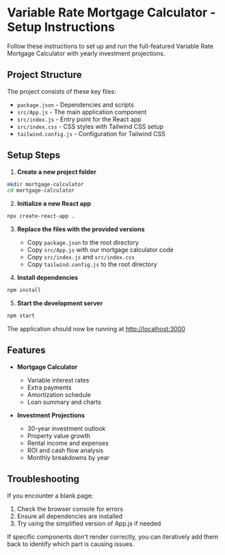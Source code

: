 # Variable Rate Mortgage Calculator - Setup Instructions

Follow these instructions to set up and run the full-featured Variable Rate Mortgage Calculator with yearly investment projections.

## Project Structure

The project consists of these key files:

- `package.json` - Dependencies and scripts
- `src/App.js` - The main application component
- `src/index.js` - Entry point for the React app
- `src/index.css` - CSS styles with Tailwind CSS setup
- `tailwind.config.js` - Configuration for Tailwind CSS

## Setup Steps

1. **Create a new project folder**

```bash
mkdir mortgage-calculator
cd mortgage-calculator
```

2. **Initialize a new React app**

```bash
npx create-react-app .
```

3. **Replace the files with the provided versions**
   - Copy `package.json` to the root directory
   - Copy `src/App.js` with our mortgage calculator code
   - Copy `src/index.js` and `src/index.css`
   - Copy `tailwind.config.js` to the root directory

4. **Install dependencies**

```bash
npm install
```

5. **Start the development server**

```bash
npm start
```

The application should now be running at [http://localhost:3000](http://localhost:3000)

## Features

- **Mortgage Calculator**
  - Variable interest rates
  - Extra payments
  - Amortization schedule
  - Loan summary and charts

- **Investment Projections**
  - 30-year investment outlook
  - Property value growth
  - Rental income and expenses
  - ROI and cash flow analysis
  - Monthly breakdowns by year

## Troubleshooting

If you encounter a blank page:

1. Check the browser console for errors
2. Ensure all dependencies are installed
3. Try using the simplified version of App.js if needed

If specific components don't render correctly, you can iteratively add them back to identify which part is causing issues.